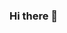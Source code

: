 ### Hi there 👋

<!--
**akriticodes/akriticodes** is a ✨ _special_ ✨ repository because its `README.md` (this file) appears on your GitHub profile.

Here are some ideas to get you started:
 
- 🌱 I’m currently learning Front End Libraries and Automation Testing
- 📫 How to reach me: akritibagale@gmail.com
- ⚡ Fun fact: I am always up for deep conversations
-->
